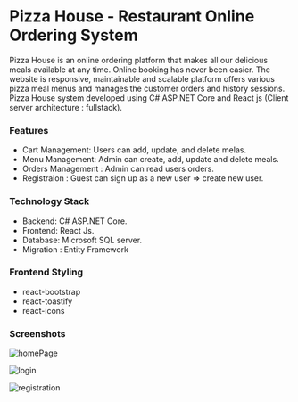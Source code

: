 # Pizza House - Restaurant Online Ordering System
Pizza House is an online ordering platform that makes all our delicious meals available at any time. 
Online booking has never been easier.
The website is responsive, maintainable and scalable platform  offers various pizza meal menus and manages the customer orders and history sessions. 
Pizza House system developed using C# ASP.NET Core and React js (Client server architecture : fullstack). 

### Features
 - Cart Management: Users can add, update, and delete melas.
 - Menu Management: Admin can create, add, update and delete meals.
 - Orders Management : Admin can read users orders.
 - Registraion : Guest can sign up as a new user => create new user.

### Technology Stack
- Backend: C# ASP.NET Core.
- Frontend: React Js.
- Database: Microsoft SQL server.
- Migration : Entity Framework

### Frontend Styling
- react-bootstrap
- react-toastify
- react-icons

### Screenshots
![homePage](https://github.com/seren1996/my-final-project/assets/97455724/ce94623d-dabd-4998-8fe8-9697b87cdd0f)

![login](https://github.com/seren1996/my-final-project/assets/97455724/2f7a45c4-dad7-4001-ad1e-972fc932d011)

![registration](https://github.com/seren1996/my-final-project/assets/97455724/37aa4ad0-c6f6-46aa-bf16-4cdf206087f8)




